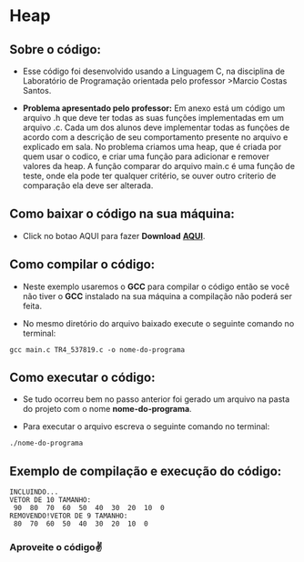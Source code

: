 # Heap
## <b>Sobre o código:</b> 
- Esse código foi desenvolvido usando a Linguagem C, na disciplina de Laboratório de Programação orientada pelo professor >Marcio Costas Santos.

- <b>Problema apresentado pelo professor:</b> Em anexo está um código um arquivo .h que deve ter todas as suas funções implementadas em um
arquivo .c. Cada um dos alunos deve implementar todas as funções de acordo com a descrição de seu
comportamento presente no arquivo e explicado em sala. No problema criamos uma heap, que é criada por quem usar o codico, e criar uma função para adicionar e remover valores da heap. A função comparar do arquivo main.c é uma funçâo de teste, onde ela pode ter qualquer critério, se ouver outro criterio de comparaçâo ela deve ser alterada.

## <b>Como baixar o código na sua máquina:</b>
- Click no botao AQUI para fazer <b>Download</b> <b>[AQUI](https://github.com/MatheusSilva3/TR12_537819/archive/refs/heads/main.zip)</b>.

## <b>Como compilar o código:</b>
- Neste exemplo usaremos o <b>GCC</b> para compilar o código então se você não tiver o <b>GCC</b> instalado na sua máquina a compilação não poderá ser feita.

- No mesmo diretório do arquivo baixado execute o seguinte comando no terminal:
```
gcc main.c TR4_537819.c -o nome-do-programa
```

## <b>Como executar o código:</b>
- Se tudo ocorreu bem no passo anterior foi gerado um arquivo na pasta do projeto com o nome <b>nome-do-programa</b>.

- Para executar o arquivo escreva o seguinte comando no terminal:
```
./nome-do-programa
```

## <b>Exemplo de compilação e execução do código:</b>
```
INCLUINDO... 
VETOR DE 10 TAMANHO:
 90  80  70  60  50  40  30  20  10  0 
REMOVENDO!VETOR DE 9 TAMANHO:
 80  70  60  50  40  30  20  10  0
```

### <b>Aproveite o código</b>✌️		
